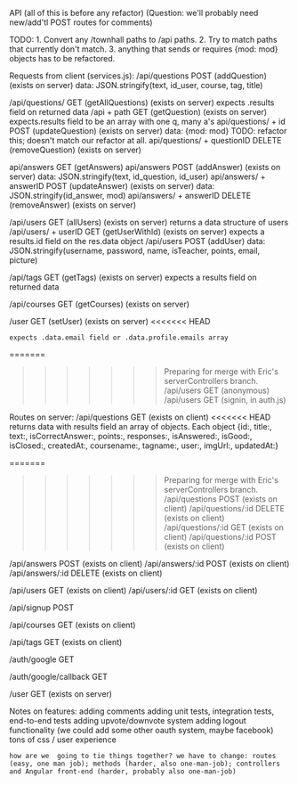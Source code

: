 API (all of this is before any refactor)
  (Question: we'll probably need new/add'tl POST routes for comments)

 TODO:  1. Convert any /townhall paths to /api paths.
  2. Try to match paths that currently don't match.
  3. anything that sends or requires {mod: mod} objects has to be refactored.

Requests from client (services.js):
  /api/questions  POST  (addQuestion) (exists on server)
    data: JSON.stringify(text, id_user, course, tag, title)

  /api/questions/ GET (getAllQuestions) (exists on server)
    expects .results field on returned data
  /api + path   GET   (getQuestion) (exists on server)
    expects.results field to be an array with one q, many a's
  api/questions/ + id POST  (updateQuestion) (exists on server)
    data: {mod: mod} TODO: refactor this; doesn't match our refactor at all.
  api/questions/ + questionID DELETE  (removeQuestion) (exists on server)

  api/answers   GET   (getAnswers)
  api/answers   POST  (addAnswer) (exists on server)
    data: JSON.stringify(text, id_question, id_user)
  api/answers/ + answerID POST (updateAnswer) (exists on server)
    data: JSON.stringify(id_answer, mod)
  api/answers/ + answerID DELETE (removeAnswer) (exists on server)

  /api/users  GET   (allUsers) (exists on server)
    returns a data structure of users
  /api/users/ + userID  GET (getUserWithId) (exists on server)
    expects a results.id field on the res.data object
  /api/users  POST  (addUser)
    data: JSON.stringify(username, password, name, isTeacher, points, email, picture)

  /api/tags GET   (getTags) (exists on server)
    expects a results field on returned data

  /api/courses  GET (getCourses) (exists on server)

  /user GET (setUser) (exists on server)
<<<<<<< HEAD

    expects .data.email field or .data.profile.emails array

=======
>>>>>>> Preparing for merge with Eric's serverControllers branch.
  /api/users  GET (anonymous)
  /api/users  GET (signin, in auth.js)

Routes on server:
  /api/questions    GET   (exists on client)
<<<<<<< HEAD
    returns data with results field an array of objects. Each object {id:, title:, text:, isCorrectAnswer:, points:, responses:, isAnswered:, isGood:, isClosed:, createdAt:, coursename:, tagname:, user:, imgUrl:, updatedAt:}

=======
>>>>>>> Preparing for merge with Eric's serverControllers branch.
  /api/questions    POST  (exists on client)
  /api/questions/:id  DELETE (exists on client)
  /api/questions/:id  GET (exists on client)
  /api/questions/:id  POST (exists on client)

  /api/answers  POST  (exists on client)
  /api/answers/:id  POST (exists on client)
  /api/answers/:id  DELETE (exists on client)

  /api/users  GET (exists on client)
  /api/users/:id  GET (exists on client)

  /api/signup POST

  /api/courses  GET (exists on client)

  /api/tags GET   (exists on client)

  /auth/google  GET

  /auth/google/callback GET

  /user  GET (exists on server)

  Notes on features:
    adding comments
    adding unit tests, integration tests, end-to-end tests
    adding upvote/downvote system
    adding logout functionality
    (we could add some other oauth system, maybe facebook)
    tons of css / user experience

    how are we  going to tie things together? we have to change: routes (easy, one man job); methods (harder, also one-man-job); controllers and Angular front-end (harder, probably also one-man-job)
